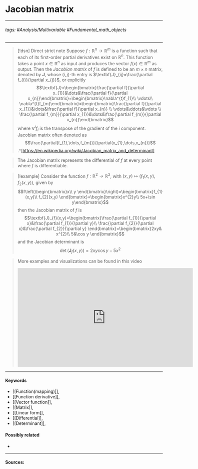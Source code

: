 # Jacobian matrix
***
###### tags: #Analysis/Multivariable #Fundamental_math_objects 
***
>[!dsn] Direct strict note
>Suppose $f:\mathbb{R}^{n}\to\mathbb{R}^{m}$ is a function such that each of its first-order partial derivatives exist on $\mathbb{R}^{n}$. This function takes a point $x\in\mathbb{R}^{n}$ as input and produces the vector $f(x)\in\mathbb{R}^{m}$ as output. Then the *Jacobian matrix* of $f$ is defined to be an $m\times n$ matrix, denoted by $\textbf{J}$, whose $(i,j)$-th entry is $\textbf{J}_{ij}=\frac{\partial f_{i}}{\partial x_{j}}$, or explicitly
>$$\textbf{J}=\begin{bmatrix}\frac{\partial f}{\partial x_{1}}&\dots&\frac{\partial f}{\partial x_{n}}\end{bmatrix}=\begin{bmatrix}\nabla^{t}f_{1}\\ \vdots\\ \nabla^{t}f_{m}\end{bmatrix}=\begin{bmatrix}\frac{\partial f}{\partial x_{1}}&\dots&\frac{\partial f}{\partial x_{n}} \\ \vdots&\ddots&\vdots \\ \frac{\partial f_{m}}{\partial x_{1}}&\dots&\frac{\partial f_{m}}{\partial x_{n}}\end{bmatrix}$$
>where $\nabla^{t}f_{i}$ is the transpose of the gradient of the $i$ component. Jacobian matrix often denoted as 
>$$\frac{\partial(f_{1},\dots,f_{m})}{\partial(x_{1},\dots,x_{n})}$$
>.^[https://en.wikipedia.org/wiki/Jacobian_matrix_and_determinant]

>The Jacobian matrix represents the differential of $f$ at every point where $f$ is differentiable.

>[!example] 
>Consider the function $f:\mathbb{R}^{2}\to\mathbb{R}^{2}$, with $(x,y)\mapsto(f_{1}(x,y),f_{2}(x,y))$, given by
>$$f\left(\begin{bmatrix}x\\ y \end{bmatrix}\right)=\begin{bmatrix}f_{1}(x,y)\\ f_{2}(x,y) \end{bmatrix}=\begin{bmatrix}x^{2}y\\ 5x+\sin y\end{bmatrix}$$
>then the Jacobian matrix of $f$ is
>$$\textbf{J}_{f}(x,y)=\begin{bmatrix}\frac{\partial f_{1}}{\partial x}&\frac{\partial f_{1}}{\partial y}\\ \frac{\partial f_{2}}{\partial x}&\frac{\partial f_{2}}{\partial y} \end{bmatrix}=\begin{bmatrix}2xy& x^{2}\\ 5&\cos y \end{bmatrix}$$
>and the Jacobian determinant is 
>$$\det(\textbf{J}_{f}(x,y))=2xy\cos y-5x^{2}$$

>More examples and visualizations can be found in this video
><iframe width="560" height="315" src="https://www.youtube.com/embed/wCZ1VEmVjVo" title="YouTube video player" frameborder="0" allow="accelerometer; autoplay; clipboard-write; encrypted-media; gyroscope; picture-in-picture; web-share" allowfullscreen></iframe>
***
#### Keywords
- [[Function(mapping)]],
- [[Function derivative]],
- [[Vector function]],
- [[Matrix]],
- [[Linear form]],
- [[Differential]],
- [[Determinant]],
#### Possibly related
- 
***
#### Sources: